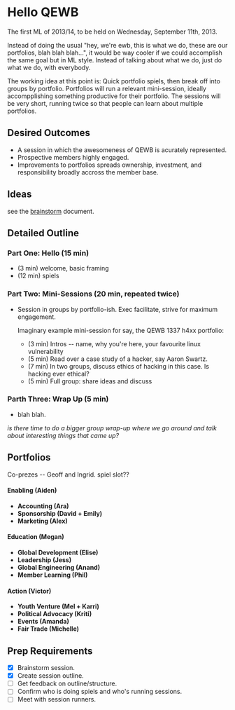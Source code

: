 Hello QEWB
==========

The first ML of 2013/14, to be held on Wednesday, September 11th, 2013.

Instead of doing the usual "hey, we're ewb, this is what we do, these are our portfolios, blah blah blah...", it would be way cooler if we could accomplish the same goal but in ML style. Instead of talking about what we do, just do what we do, with everybody.

The working idea at this point is: Quick portfolio spiels, then break off into groups by portfolio. Portfolios will run a relevant mini-session, ideally accompplishing something productive for their portfolio. The sessions will be very short, running twice so that people can learn about multiple portfolios.


Desired Outcomes
----------------

 * A session in which the awesomeness of QEWB is acurately represented.
 * Prospective members highly engaged.
 * Improvements to portfolios spreads ownership, investment, and responsibility broadly accross the member base.


Ideas
-----

see the [brainstorm](brainstorm.md) document.


Detailed Outline
----------------

### Part One: Hello (15 min)

 * (3 min) welcome, basic framing
 * (12 min) spiels


### Part Two: Mini-Sessions (20 min, repeated twice)

 * Session in groups by portfolio-ish. Exec facilitate, strive for maximum engagement.

   Imaginary example mini-session for say, the QEWB 1337 h4xx portfolio:

    * (3 min) Intros -- name, why you're here, your favourite linux vulnerability
    * (5 min) Read over a case study of a hacker, say Aaron Swartz.
    * (7 min) In two groups, discuss ethics of hacking in this case. Is hacking ever ethical?
    * (5 min) Full group: share ideas and discuss


### Parth Three: Wrap Up (5 min)

 * blah blah.


_is there time to do a bigger group wrap-up where we go around and talk about interesting things that came up?_


Portfolios
----------

Co-prezes -- Geoff and Ingrid. spiel slot??

#### Enabling (Aiden)

 * **Accounting (Ara)**
 * **Sponsorship (David + Emily)**
 * **Marketing (Alex)**

#### Education (Megan)

 * **Global Development (Elise)**
 * **Leadership (Jess)**
 * **Global Engineering (Anand)**
 * **Member Learning (Phil)**

#### Action (Victor)

 * **Youth Venture (Mel + Karri)**
 * **Political Advocacy (Kriti)**
 * **Events (Amanda)**
 * **Fair Trade (Michelle)**


Prep Requirements
-----------------

 * [x] Brainstorm session.
 * [x] Create session outline.
 * [ ] Get feedback on outline/structure.
 * [ ] Confirm who is doing spiels and who's running sessions.
 * [ ] Meet with session runners.
